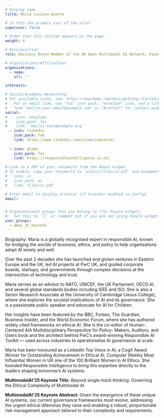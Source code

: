 ```yaml
---
# Display name
title: Maria Luciana Axente

# Is this the primary user of the site?
superuser: false

# Order that this section appears on the page.
weight: 4

# Role/position
role: Advisory Board Member of the UK Open Multimodal AI Network, Founder and CEO of Responsible Intelligence, and former Head of AI Public Policy and Ethics at PwC UK

# Organizations/Affiliations
organizations:
  - name:
    url: ''

interests:

# Social/Academic Networking
# For available icons, see: https://wowchemy.com/docs/getting-started/page-builder/#icons
#   For an email link, use "fas" icon pack, "envelope" icon, and a link in the
#   form "mailto:your-email@example.com" or "#contact" for contact widget.
social:
#  - icon: envelope
#    icon_pack: fas
#    link: 'mailto:test@example.org'
  - icon: linkedin
    icon_pack: fab
    link: https://www.linkedin.com/in/mariaaxente/
    
  - icon: globe
    icon_pack: fas
    link: https://responsibleintelligence.co.uk/
 
# Link to a PDF of your resume/CV from the About widget.
# To enable, copy your resume/CV to `static/files/cv.pdf` and uncomment the lines below.
# - icon: cv
#   icon_pack: ai
#   link: files/cv.pdf

# Enter email to display Gravatar (if Gravatar enabled in Config)
email: 


# Organizational groups that you belong to (for People widget)
#   Set this to `[]` or comment out if you are not using People widget.
user_groups:
  - mmai_25_keynote
---
```

Biography: Maria  is a globally recognised expert in responsible AI, known for bridging the worlds of
business, ethics, and policy to help organisations adopt AI wisely and well.

Over the past 2 decades she has launched and grown ventures in Eastern Europe and the
UK, led AI projects at PwC UK, and guided corporate boards, startups, and governments
through complex decisions at the intersection of technology and trust.


Maria serves as an advisor to NATO, UNICEF, the UK Parliament, OECD.AI, and several
global standards bodies including IEEE and ISO. She is also a Senior Research Associate
at the University of Cambridge (Jesus College), where she explores the societal
implications of AI and its governance. She is a passionate public speaker and advocate
for AI for Children.


Her insights have been featured by the BBC, Forbes, The Guardian, Business Insider, and
the World Economic Forum, where she has authored widely cited frameworks on ethical
AI. She is the co-editor of Human-Centered AIA Multidisciplinary Perspective for Policy-
Makers, Auditors, and Users book and the architect behind PwC’s award-winning
Responsible AI Toolkit — used across industries to operationalise AI governance at scale.


Maria has been honoured as a LinkedIn Top Voice in AI, a CogX Award Winner for
Outstanding Achievement in Ethical AI, Computer Weekly Most Influential Women in UK
one of the 100 Brilliant Women in AI Ethics. She founded Responsible Intelligence to
bring this expertise directly to the leaders shaping tomorrow’s AI systems.

**MultimodalAI'25 Keynote Title:** Beyond single-track thinking: Governing the Ethical Complexity of Multimodal AI

**MultimodalAI'25 Keynote Abstract:** Given the emergence of these unique AI systems, our current governance frameworks must evolve, addressing the urgent ethical dilemmas they raise and enabling a robust, proportionate risk management approach tailored to their complexity and requirements.
